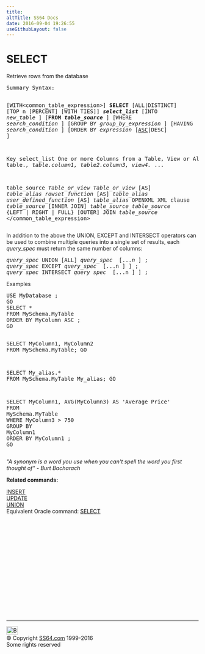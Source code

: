 ```yaml
---
title:
altTitle: SS64 Docs
date: 2016-09-04 19:26:55
useGithubLayout: false
---
```

<!-- #BeginLibraryItem "/Library/head_sql.lbi" --><!-- #EndLibraryItem --><h1>SELECT</h1>
<p>Retrieve rows from the database</p>
<pre>Summary Syntax:

   [WITH<common_table_expression>]
       <b>SELECT</b> [ALL|DISTINCT] [TOP n [PERCENT] [WITH TIES]] <b><i>select_list</i></b> [INTO <i>new_table</i> ]
          [<b>FROM</b> <b><i>table_source</i></b> ]
             [WHERE <i>search_condition</i> ]
                [GROUP BY <i>group_by_expression</i> ]
                   [HAVING <i>search_condition</i> ]
                      [ORDER BY <i>expression </i>[<u>ASC</u>|DESC] ]


Key
   select_list    One or more Columns from a Table, View or Alias:
                  table.*, table.column1, table2.column3, view4.* ...

   table_source   <i>Table_or_view</i>
                  <i>Table_or_view</i> [AS] <i>table_alias</i>
                  <i>rowset_function</i> [AS] <i>table_alias</i>
                  <i>user_defined_function</i> [AS] <i>table_alias</i>
                  OPENXML XML clause
                  <i>table_source</i> [INNER JOIN] <i>table_source</i>
                  <i>table_source</i> {LEFT | RIGHT | FULL} [OUTER] JOIN <i>table_source</i>
</common_table_expression></pre>
<p>    In addition to the above the UNION, EXCEPT and INTERSECT operators can be used to combine multiple queries  into a single set of results, each <i>query_spec</i> must return the same number of columns:</p>
<pre><i>query_spec</i> UNION [ALL] <i>query_spec</i>  [...<i>n</i> ] ;
<i>query_spec</i> EXCEPT <i>query_spec</i>  [...n ] ] ;
<i>query_spec</i> INTERSECT <i>query_spec</i>  [...n ] ] ;
</pre>
<p>Examples</p>
<pre>USE MyDatabase ;<br>GO<br>SELECT *<br>FROM MySchema.MyTable<br>ORDER BY MyColumn ASC ;
GO

SELECT MyColumn1, MyColumn2<br>FROM MySchema.MyTable;
GO

SELECT My_alias.*<br>FROM MySchema.MyTable My_alias;
GO

SELECT MyColumn1, AVG(MyColumn3) AS 'Average Price'<br>FROM MySchema.MyTable<br>WHERE MyColumn3 &gt; 750<br>GROUP BY MyColumn1<br>ORDER BY MyColumn1 ;<br>GO
</pre>
<p class="quote"><i>"A synonym is a word you use when you can't spell the word you first 
thought of" - Burt Bacharach</i></p>
<p><b>Related commands:</b></p>
<p>  <a href="insert.html">INSERT</a><br>
  <a href="update.html">UPDATE</a><br>
    <a href="union.html">UNION</a>  <br>
Equivalent Oracle command:  <a href="../ora/select.html">SELECT</a></p><!-- #BeginLibraryItem "/Library/foot_sql.lbi" --><p>
<!-- ss64-sql -->
<ins class="adsbygoogle" style="display:inline-block;width:300px;height:250px" data-ad-client="ca-pub-6140977852749469" data-ad-slot="6953563613"></ins>
<script>
(adsbygoogle = window.adsbygoogle || []).push({});
</script></p>
<hr>
<div id="bl" class="footer"><a href="select.html#"><img src="../images/top.png" width="30" height="22" alt="Back to the Top"></a></div>
<div id="br" class="footer, tagline">© Copyright <a href="http://ss64.com/">SS64.com</a> 1999-2016<br>
Some rights reserved</div><!-- #EndLibraryItem -->

